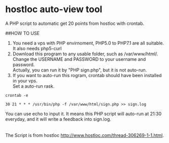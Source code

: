 # hostloc auto-view tool

A PHP script to automatic get 20 points from hostloc with crontab.

##HOW TO USE
1. You need a vps with PHP envirnoment, PHP5.0 to PHP7.1 are all suitable. It also needs php5-curl<br>
2. Download this program to any usable folder, such as /var/www/html/. Change the USERNAME and PASSWORD to your username and password.<br>
Actually, you can run it by "PHP sign.php", but it is not auto-run.<br>
3. If you want to auto-run this rogram, crontab should have been installed in your vps. <br>
Set a auto-run rask.<br>
```
crontab -e
```
```
30 21 * * * /usr/bin/php -f /var/www/html/sign.php >> sign.log
```
You can use echo to input it.
It means this PHP script will auto-run at 21:30 everyday, and it will write a feedback into sign.log.<br>
<br>
<br>
The Script is from hostloc http://www.hostloc.com/thread-306269-1-1.html.
